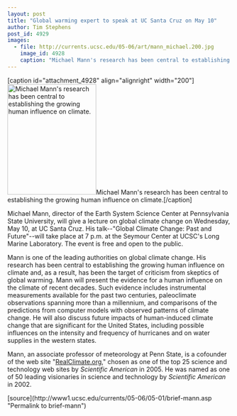 ```yaml
---
layout: post
title: "Global warming expert to speak at UC Santa Cruz on May 10"
author: Tim Stephens
post_id: 4929
images:
  - file: http://currents.ucsc.edu/05-06/art/mann_michael.200.jpg
    image_id: 4928
    caption: "Michael Mann's research has been central to establishing the growing human influence on climate."
---
```


[caption id="attachment_4928" align="alignright" width="200"]<a href="http://localhost/mysite/wp-content/uploads/2006/05/mann_michael.200.jpg"><img class="size-full wp-image-4928" src="http://localhost/mysite/wp-content/uploads/2006/05/mann_michael.200.jpg" alt="Michael Mann's research has been central to establishing the growing human influence on climate." width="200" height="249" /></a>Michael Mann's research has been central to establishing the growing human influence on climate.[/caption]
<a name="content" id="content"></a>
<p>
  Michael Mann, director of the Earth System Science Center at Pennsylvania State University, will give a lecture on global climate change on Wednesday, May 10, at UC Santa Cruz. His talk--"Global Climate Change: Past and Future"--will take place at 7 p.m. at the Seymour Center at UCSC's Long Marine Laboratory. The event is free and open to the public.
</p>
<p>
  Mann is one of the leading authorities on global climate change. His research has been central to establishing the growing human influence on climate and, as a result, has been the target of criticism from skeptics of global warming. Mann will present the evidence for a human influence on the climate of recent decades. Such evidence includes instrumental measurements available for the past two centuries, paleoclimate observations spanning more than a millennium, and comparisons of the predictions from computer models with observed patterns of climate change. He will also discuss future impacts of human-induced climate change that are significant for the United States, including possible influences on the intensity and frequency of hurricanes and on water supplies in the western states.
</p>
<p>
  Mann, an associate professor of meteorology at Penn State, is a cofounder of the web site "<a href="http://realclimate.org/">RealClimate.org</a>," chosen as one of the top 25 science and technology web sites by <i>Scientific American</i> in 2005. He was named as one of 50 leading visionaries in science and technology by <i>Scientific American</i> in 2002.
</p>
[source](http://www1.ucsc.edu/currents/05-06/05-01/brief-mann.asp "Permalink to brief-mann")
